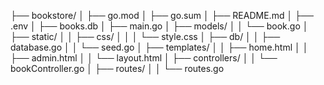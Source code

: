 ├── bookstore/
│   ├── go.mod
│   ├── go.sum
│   ├── README.md
│   ├── .env
│   ├── books.db
│   ├── main.go
│   ├── models/
│   │   └── book.go
│   ├── static/
│   │   ├── css/
│   │   │   └── style.css
│   ├── db/
│   │   ├── database.go
│   │   └── seed.go
│   ├── templates/
│   │   ├── home.html
│   │   ├── admin.html
│   │   └── layout.html
│   ├── controllers/
│   │   └── bookController.go
│   ├── routes/
│   │   └── routes.go
